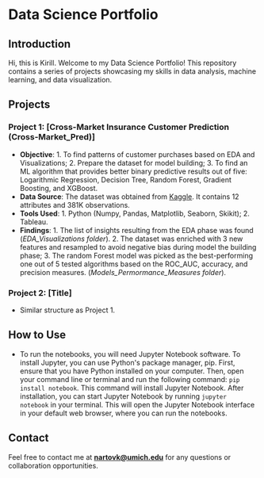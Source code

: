 # Data Science Portfolio

## Introduction
Hi, this is Kirill. Welcome to my Data Science Portfolio! This repository contains a series of projects showcasing my skills in data analysis, machine learning, and data visualization.

## Projects

### Project 1: [Cross-Market Insurance Customer Prediction (Cross-Market_Pred)]
- **Objective**: 1. To find patterns of customer purchases based on EDA and Visualizations; 2. Prepare the dataset for model building; 3. To find an ML algorithm that provides better binary predictive results out of five: Logarithmic Regression, Decision Tree, Random Forest, Gradient Boosting, and XGBoost.
- **Data Source**: The dataset was obtained from [Kaggle](https://www.kaggle.com/datasets/anmolkumar/health-insurance-cross-sell-prediction?resource=download). It contains 12 attributes and 381K observations.
- **Tools Used**: 1. Python (Numpy, Pandas, Matplotlib, Seaborn, Skikit); 2. Tableau.
- **Findings**:  1. The list of insights resulting from the EDA phase was found (*EDA_Visualizations folder*). 2. The dataset was enriched with 3 new features and resampled to avoid negative bias during model the building phase; 3. The random Forest model was picked as the best-performing one out of 5 tested algorithms based on the ROC_AUC, accuracy, and precision measures. (*Models_Permormance_Measures folder*).

### Project 2: [Title]
- Similar structure as Project 1.

## How to Use
- To run the notebooks, you will need Jupyter Notebook software. To install Jupyter, you can use Python's package manager, pip. First, ensure that you have Python installed on your computer. Then, open your command line or terminal and run the following command: `pip install notebook`. This command will install Jupyter Notebook. After installation, you can start Jupyter Notebook by running `jupyter notebook` in your terminal. This will open the Jupyter Notebook interface in your default web browser, where you can run the notebooks.

## Contact
Feel free to contact me at **nartovk@umich.edu** for any questions or collaboration opportunities.

